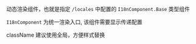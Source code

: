 动态渲染组件，也就是指定 `/locales` 中配置的 `I18nComponent.Base` 类型组件

`I18nComponent` 为统一渲染入口, 该组件需要显示传递配置

className 建议使用全局，方便样式替换

